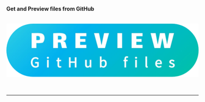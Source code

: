 **Get and Preview files from GitHub**

<br>

<a width="400" href="https://zazerconer.github.io/preview/">
<img src="images/preview-logo.webp" alt="preview-github-file-logo">
</a>

<br><hr><br>
